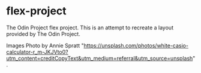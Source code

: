# flex-project
The Odin Project flex project.
This is an attempt to recreate a layout provided by The Odin Project.

Images
Photo by Annie Spratt "https://unsplash.com/photos/white-casio-calculator-r_m-JKJVto0?utm_content=creditCopyText&utm_medium=referral&utm_source=unsplash".
  